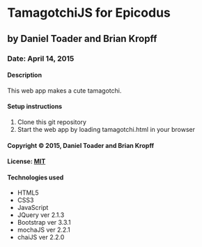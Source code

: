 # TamagotchiJS for Epicodus
## by Daniel Toader and Brian Kropff
### Date: April 14, 2015
#### Description
This web app makes a cute tamagotchi.

#### Setup instructions
1. Clone this git repository
2. Start the web app by loading tamagotchi.html in your browser

#### Copyright © 2015, Daniel Toader and Brian Kropff

#### License: [MIT](https://github.com/twbs/bootstrap/blob/master/LICENSE)

#### Technologies used
- HTML5
- CSS3
- JavaScript
- JQuery ver 2.1.3
- Bootstrap ver 3.3.1
- mochaJS ver 2.2.1
- chaiJS ver 2.2.0
